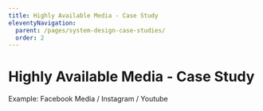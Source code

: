 ```yaml
---
title: Highly Available Media - Case Study
eleventyNavigation:
  parent: /pages/system-design-case-studies/
  order: 2
---
```


# Highly Available Media - Case Study

Example: Facebook Media / Instagram / Youtube
